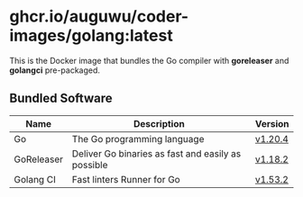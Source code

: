 # ghcr.io/auguwu/coder-images/golang:latest
This is the Docker image that bundles the Go compiler with **goreleaser** and **golangci** pre-packaged.

## Bundled Software
| Name       | Description                                        | Version               |
| ---------- | -------------------------------------------------- | --------------------- |
| Go         | The Go programming language                        | [v1.20.4][golang]       |
| GoReleaser | Deliver Go binaries as fast and easily as possible | [v1.18.2][goreleaser] |
| Golang CI  | Fast linters Runner for Go                         | [v1.53.2][golangci]   |

[goreleaser]: https://github.com/goreleaser/goreleaser/releases/tag/v1.18.2
[golangci]:   https://github.com/golangci/golangci-lint/releases/tag/v1.53.2
[golang]:     https://github.com/golang/go/releases/tag/go1.20.4
